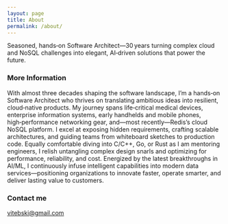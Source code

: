 ```yaml
---
layout: page
title: About
permalink: /about/
---
```


Seasoned, hands‑on Software Architect—30 years turning complex cloud and NoSQL challenges into elegant, AI‑driven solutions that power the future.

### More Information

With almost three decades shaping the software landscape, I’m a hands‑on Software Architect who thrives on translating ambitious ideas into resilient, cloud‑native products. My journey spans life‑critical medical devices, enterprise information systems, early handhelds and mobile phones, high‑performance networking gear, and—most recently—Redis’s cloud NoSQL platform. I excel at exposing hidden requirements, crafting scalable architectures, and guiding teams from whiteboard sketches to production code. Equally comfortable diving into C/C++, Go, or Rust as I am mentoring engineers, I relish untangling complex design snarls and optimizing for performance, reliability, and cost. Energized by the latest breakthroughs in AI/ML, I continuously infuse intelligent capabilities into modern data services—positioning organizations to innovate faster, operate smarter, and deliver lasting value to customers.

### Contact me

[vitebski@gmail.com](mailto:vitebski@gmail.com)